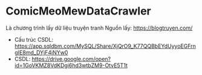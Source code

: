 # ComicMeoMewDataCrawler
  Là chương trình lấy dữ liệu truyện tranh
  Nguồn lấy: https://blogtruyen.com/
  
  * Cấu trúc CSDL: https://app.sqldbm.com/MySQL/Share/XjQrO9_K77QQBbEYdUyyoEGFrngIE8md_DYjF4jNYw0
  * CSDL: https://drive.google.com/open?id=1GoVKMZ8VdKDgi6hd3wtbZM9-OtvE5T1t
  

